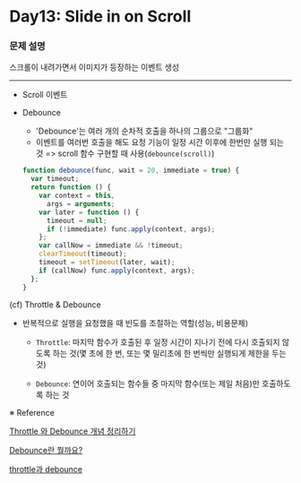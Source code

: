 # Day13: Slide in on Scroll

### 문제 설명

스크롤이 내려가면서 이미지가 등장하는 이벤트 생성

---

- Scroll 이벤트

- Debounce

  - 'Debounce'는 여러 개의 순차적 호출을 하나의 그룹으로 "그룹화"
  - 이벤트를 여러번 호출을 해도 요청 기능이 일정 시간 이후에 한번만 실행 되는 것
    => scroll 함수 구현할 때 사용(`debounce(scroll)`)

  ```javascript
  function debounce(func, wait = 20, immediate = true) {
    var timeout;
    return function () {
      var context = this,
        args = arguments;
      var later = function () {
        timeout = null;
        if (!immediate) func.apply(context, args);
      };
      var callNow = immediate && !timeout;
      clearTimeout(timeout);
      timeout = setTimeout(later, wait);
      if (callNow) func.apply(context, args);
    };
  }
  ```

(cf) Throttle & Debounce

- 반복적으로 실행을 요청했을 때 빈도를 조절하는 역할(성능, 비용문제)

  - `Throttle`: 마지막 함수가 호출된 후 일정 시간이 지나기 전에 다시 호출되지 않도록 하는 것(몇 초에 한 번, 또는 몇 밀리초에 한 번씩만 실행되게 제한을 두는 것)

  - `Debounce`: 연이어 호출되는 함수들 중 마지막 함수(또는 제일 처음)만 호출하도록 하는 것

※ Reference

[Throttle 와 Debounce 개념 정리하기](https://medium.com/@pks2974/throttle-%EC%99%80-debounce-%EA%B0%9C%EB%85%90-%EC%A0%95%EB%A6%AC%ED%95%98%EA%B8%B0-2335a9c426ff)

[Debounce란 뭘까요?](https://medium.com/@feanar/debounce%EB%9E%80-%EB%AD%98%EA%B9%8C%EC%9A%94-82204c8b953f)

[throttle과 debounce](https://www.zerocho.com/category/JavaScript/post/59a8e9cb15ac0000182794fa)
